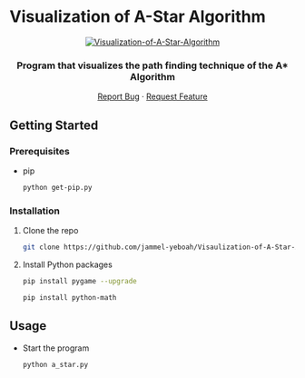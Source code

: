 # Visualization of A-Star Algorithm

<div align="center">
  <a href="https://github.com/jammel-yeboah/Visaulization-of-A-Star-Algo">
   <img src="https://i.ibb.co/8rf4vV7/Visualization-of-A-Star-Algorithm.png" alt="Visualization-of-A-Star-Algorithm" border="0"></a>
  </a>

  <h3 align="center">Program that visualizes the path finding technique of the A* Algorithm</h3>

  <p align="center">
    <a href="https://github.com/jammel-yeboah/Visaulization-of-A-Star-Algo/issues">Report Bug</a>
    ·
    <a href="https://github.com/jammel-yeboah/Visaulization-of-A-Star-Algo/issues">Request Feature</a>
  </p>
</div>

## Getting Started

### Prerequisites
* pip
  ```sh
  python get-pip.py
  ```

### Installation

1. Clone the repo
   ```sh
   git clone https://github.com/jammel-yeboah/Visaulization-of-A-Star-Algo
   ```
3. Install Python packages
   ```sh
   pip install pygame --upgrade
   ```
    ```sh
   pip install python-math
   ```

## Usage
* Start the program
  ```sh
  python a_star.py
  ```
